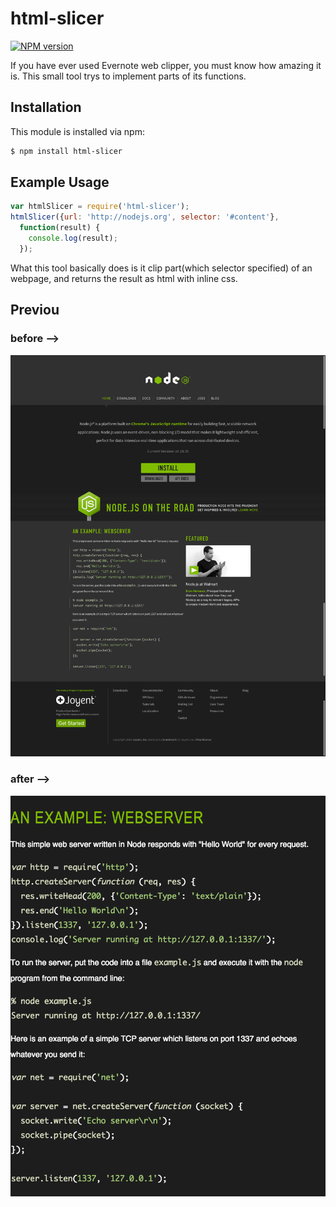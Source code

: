html-slicer
========
[![NPM version](https://badge.fury.io/js/html-slicer.svg)](http://badge.fury.io/js/html-slicer)

If you have ever used Evernote web clipper, you must know how amazing it is. This small tool trys to implement parts of its functions.

## Installation

This module is installed via npm:

``` bash
$ npm install html-slicer
```

## Example Usage

``` js
var htmlSlicer = require('html-slicer');
htmlSlicer({url: 'http://nodejs.org', selector: '#content'},
  function(result) {
    console.log(result);
  });
```

What this tool basically does is it clip part(which selector specified) of an webpage, and returns the result as html with inline css.

## Previou

### before -->
![before](https://raw.githubusercontent.com/ruanyl/html-slicer/gh-pages/images/origin.png)

### after -->
![after](https://raw.githubusercontent.com/ruanyl/html-slicer/gh-pages/images/after.png)
